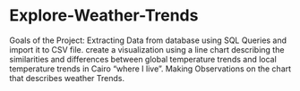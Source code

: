 # Explore-Weather-Trends
Goals of the Project:  Extracting Data from database using SQL Queries and import it to CSV file.  create a visualization using a line chart describing the similarities and differences between global temperature trends and local temperature trends in Cairo “where I live”.  Making Observations on the chart that describes weather Trends.

